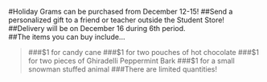 #Holiday Grams can be purchased from December 12-15!
##Send a personalized gift to a friend or teacher outside the Student Store!
##Delivery will be on December 16 during 6th period.
</br>
##The items you can buy include...
>###$1 for candy cane
>###$1 for two pouches of hot chocolate
>###$1 for two pieces of Ghiradelli Peppermint Bark
>###$1 for a small snowman stuffed animal
###There are limited quantities!
